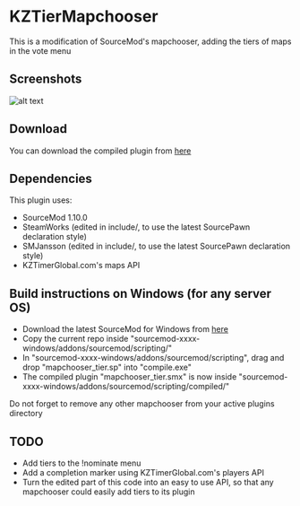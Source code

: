 # KZTierMapchooser
This is a modification of SourceMod's mapchooser, adding the tiers of maps in the vote menu

## Screenshots
![alt text](https://github.com/Kidev/KZTierMapchooser/raw/master/screenshots/votemap.jpg "Vote menu with tiers")

## Download
You can download the compiled plugin from [here](https://raw.githubusercontent.com/Kidev/KZTierMapchooser/master/compiled/mapchooser_tier.smx)

## Dependencies
This plugin uses:
- SourceMod 1.10.0
- SteamWorks (edited in include/, to use the latest SourcePawn declaration style)
- SMJansson (edited in include/, to use the latest SourcePawn declaration style)
- KZTimerGlobal.com's maps API

## Build instructions on Windows (for any server OS)
- Download the latest SourceMod for Windows from [here](https://www.sourcemod.net/downloads.php?branch=stable)
- Copy the current repo inside "sourcemod-xxxx-windows/addons/sourcemod/scripting/"
- In "sourcemod-xxxx-windows/addons/sourcemod/scripting", drag and drop "mapchooser_tier.sp" into "compile.exe"
- The compiled plugin "mapchooser_tier.smx" is now inside "sourcemod-xxxx-windows/addons/sourcemod/scripting/compiled/"

Do not forget to remove any other mapchooser from your active plugins directory

## TODO
- Add tiers to the !nominate menu
- Add a completion marker using KZTimerGlobal.com's players API
- Turn the edited part of this code into an easy to use API, so that any mapchooser could easily add tiers to its plugin